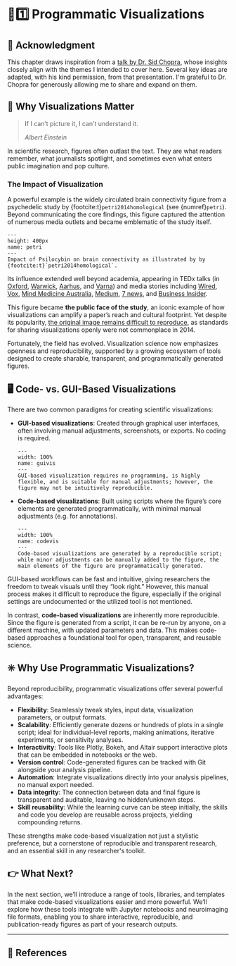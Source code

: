 # 📙1️⃣ Programmatic Visualizations

## 🙏 Acknowledgment

This chapter draws inspiration from a [talk by Dr. Sid Chopra](https://youtu.be/RTy5iVHHGO8?si=8W4eSJVzfYHGSG5x&t=90), whose insights closely align with the themes I intended to cover here. Several key ideas are adapted, with his kind permission, from that presentation. I'm grateful to Dr. Chopra for generously allowing me to share and expand on them.

## 👀 Why Visualizations Matter

> If I can’t picture it, I can’t understand it.
>
> *Albert Einstein*

In scientific research, figures often outlast the text. They are what readers remember, what journalists spotlight, and sometimes even what enters public imagination and pop culture.

### The Impact of Visualization

A powerful example is the widely circulated brain connectivity figure from a psychedelic study by {footcite:t}`petri2014homological` (see {numref}`petri`). Beyond communicating the core findings, this figure captured the attention of numerous media outlets and became emblematic of the study itself.

```{figure} /assets/petri.jpg
---
height: 400px
name: petri
---
Impact of Psilocybin on brain connectivity as illustrated by by {footcite:t}`petri2014homological`.

```

Its influence extended well beyond academia, appearing in TEDx talks (in [Oxford](https://youtu.be/8kfGaVAXeMY?si=kEiOfQ6reJ2--Spo&t=287), [Warwick](https://youtu.be/MZIaTaNR3gk?si=xJjZjdtVMyYzMiln&t=292), [Aarhus](https://youtu.be/wmNHe0yS8RI?si=PHgPeuN4kHDcpVu7&t=538), and [Varna](https://youtu.be/FyAgx_tzh80?si=oeHtzKCjwpS4Vr9f&t=791)) and media stories including [Wired](https://www.wired.com/2014/10/magic-mushroom-brain/?_sp=2d78efac-45d2-42e8-9a81-43392a7f4068.1748937952200), [Vox](https://www.vox.com/future-perfect/23972716/psychedelics-meaning-science-psychedelic-mushrooms-ketamine-psilocybin-mysticism), [Mind Medicine Australia](https://mindmedicineaustralia.org.au/tag/magic-mushrooms/), [Medium](https://alexdreyer.medium.com/the-mesh-age-be90fdc8cd82), [7 news](https://www.facebook.com/watch/?v=1772763436160905), and [Business Insider](https://www.businessinsider.com/how-brain-changes-on-mushrooms-2014-10).

This figure became **the public face of the study**, an iconic example of how visualizations can amplify a paper’s reach and cultural footprint. Yet despite its popularity, <ins>the original image remains difficult to reproduce</ins>, as standards for sharing visualizations openly were not commonplace in 2014.

Fortunately, the field has evolved. Visualization science now emphasizes openness and reproducibility, supported by a growing ecosystem of tools designed to create sharable, transparent, and programmatically generated figures.

## 🖥️ Code- vs. GUI-Based Visualizations

There are two common paradigms for creating scientific visualizations:

- **GUI-based visualizations**: Created through graphical user interfaces, often involving manual adjustments, screenshots, or exports. No coding is required.

    ```{figure} /assets/gui-vis.webp
    ---
    width: 100%
    name: guivis
    ---
    GUI-based visualization requires no programming, is highly flexible, and is suitable for manual adjustments; however, the figure may not be intuitively reproducible.

    ```

- **Code-based visualizations**: Built using scripts where the figure’s core elements are generated programmatically, with minimal manual adjustments (e.g. for annotations).

    ```{figure} /assets/code-vis.png
    ---
    width: 100%
    name: codevis
    ---
    Code-based visualizations are generated by a reproducible script; while minor adjustments can be manually added to the figure, the main elements of the figure are programmatically generated.

    ```

GUI-based workflows can be fast and intuitive, giving researchers the freedom to tweak visuals until they “look right.” However, this manual process makes it difficult to reproduce the figure, especially if the original settings are undocumented or the utilized tool is not mentioned.

In contrast, **code-based visualizations** are inherently more reproducible. Since the figure is generated from a script, it can be re-run by anyone, on a different machine, with updated parameters and data. This makes code-based approaches a foundational tool for open, transparent, and reusable science.

## ✳️ Why Use Programmatic Visualizations?

Beyond reproducibility, programmatic visualizations offer several powerful advantages:

- **Flexibility**: Seamlessly tweak styles, input data, visualization parameters, or output formats.
- **Scalability**: Efficiently generate dozens or hundreds of plots in a single script; ideal for individual-level reports, making animations, iterative experiments, or sensitivity analyses.
- **Interactivity**: Tools like Plotly, Bokeh, and Altair support interactive plots that can be embedded in notebooks or the web.
- **Version control**: Code-generated figures can be tracked with Git alongside your analysis pipeline.
- **Automation**: Integrate visualizations directly into your analysis pipelines, no manual export needed.
- **Data integrity**: The connection between data and final figure is transparent and auditable, leaving no hidden/unknown steps.
- **Skill reusability**: While the learning curve can be steep initially, the skills and code you develop are reusable across projects, yielding compounding returns.

These strengths make code-based visualization not just a stylistic preference, but a cornerstone of reproducible and transparent research, and an essential skill in any researcher's toolkit.

## 👉 What Next?

In the next section, we’ll introduce a range of tools, libraries, and templates that make code-based visualizations easier and more powerful. We’ll explore how these tools integrate with Jupyter notebooks and neuroimaging file formats, enabling you to share interactive, reproducible, and publication-ready figures as part of your research outputs.

---

## 📑 References

```{footbibliography}
```
